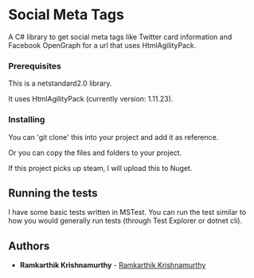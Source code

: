 # Social Meta Tags

A C# library to get social meta tags like Twitter card information and Facebook OpenGraph for a url that uses HtmlAgilityPack.

### Prerequisites

This is a netstandard2.0 library.

It uses HtmlAgilityPack (currently version: 1.11.23).

### Installing

You can 'git clone' this into your project and add it as reference.

Or you can copy the files and folders to your project.

If this project picks up steam, I will upload this to Nuget.

## Running the tests

I have some basic tests written in MSTest. You can run the test similar to how you would generally run tests (through Test Explorer or dotnet cli).

## Authors

* **Ramkarthik Krishnamurthy** - [Ramkarthik Krishnamurthy](https://ramkarthik.dev)